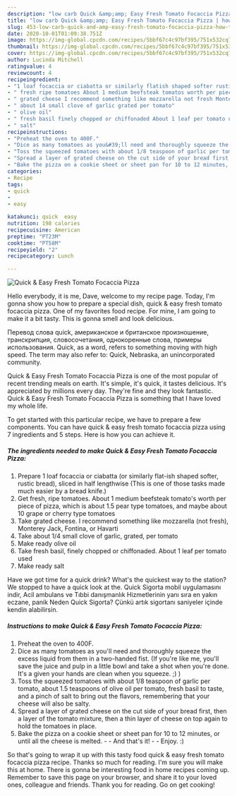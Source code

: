 ```yaml
---
description: "low carb Quick &amp;amp; Easy Fresh Tomato Focaccia Pizza | how to make healthy Quick &amp;amp; Easy Fresh Tomato Focaccia Pizza"
title: "low carb Quick &amp;amp; Easy Fresh Tomato Focaccia Pizza | how to make healthy Quick &amp;amp; Easy Fresh Tomato Focaccia Pizza"
slug: 453-low-carb-quick-and-amp-easy-fresh-tomato-focaccia-pizza-how-to-make-healthy-quick-and-amp-easy-fresh-tomato-focaccia-pizza
date: 2020-10-01T01:09:38.751Z
image: https://img-global.cpcdn.com/recipes/5bbf67c4c97bf395/751x532cq70/quick-easy-fresh-tomato-focaccia-pizza-recipe-main-photo.jpg
thumbnail: https://img-global.cpcdn.com/recipes/5bbf67c4c97bf395/751x532cq70/quick-easy-fresh-tomato-focaccia-pizza-recipe-main-photo.jpg
cover: https://img-global.cpcdn.com/recipes/5bbf67c4c97bf395/751x532cq70/quick-easy-fresh-tomato-focaccia-pizza-recipe-main-photo.jpg
author: Lucinda Mitchell
ratingvalue: 4
reviewcount: 4
recipeingredient:
- "1 loaf focaccia or ciabatta or similarly flatish shaped softer rustic bread sliced in half lengthwise This is one of those tasks made much easier by a bread knife"
- " fresh ripe tomatoes About 1 medium beefsteak tomatos worth per piece of pizza which is about 15 pear type tomatoes and maybe about 10 grape or cherry type tomatoes"
- " grated cheese I recommend something like mozzarella not fresh Monterey Jack Fontina or Havarti"
- " about 14 small clove of garlic grated per tomato"
- " olive oil"
- " fresh basil finely chopped or chiffonaded About 1 leaf per tomato used"
- " salt"
recipeinstructions:
- "Preheat the oven to 400F."
- "Dice as many tomatoes as you&#39;ll need and thoroughly squeeze the excess liquid from them in a two-handed fist. (If you&#39;re like me, you&#39;ll save the juice and pulp in a little bowl and take a shot when you&#39;re done. It&#39;s a given your hands are clean when you squeeze. ;) )"
- "Toss the squeezed tomatoes with about 1/8 teaspoon of garlic per tomato, about 1.5 teaspoons of olive oil per tomato, fresh basil to taste, and a pinch of salt to bring out the flavors, remembering that your cheese will also be salty."
- "Spread a layer of grated cheese on the cut side of your bread first, then a layer of the tomato mixture, then a thin layer of cheese on top again to hold the tomatoes in place."
- "Bake the pizza on a cookie sheet or sheet pan for 10 to 12 minutes, or until all the cheese is melted.  And that&#39;s it!  Enjoy. :)"
categories:
- Recipe
tags:
- quick
- 
- easy

katakunci: quick  easy 
nutrition: 198 calories
recipecuisine: American
preptime: "PT23M"
cooktime: "PT58M"
recipeyield: "2"
recipecategory: Lunch

---
```



![Quick &amp; Easy Fresh Tomato Focaccia Pizza](https://img-global.cpcdn.com/recipes/5bbf67c4c97bf395/751x532cq70/quick-easy-fresh-tomato-focaccia-pizza-recipe-main-photo.jpg)

Hello everybody, it is me, Dave, welcome to my recipe page. Today, I'm gonna show you how to prepare a special dish, quick &amp; easy fresh tomato focaccia pizza. One of my favorites food recipe. For mine, I am going to make it a bit tasty. This is gonna smell and look delicious.

Перевод слова quick, американское и британское произношение, транскрипция, словосочетания, однокоренные слова, примеры использования. Quick, as a word, refers to something moving with high speed. The term may also refer to: Quick, Nebraska, an unincorporated community.

Quick &amp; Easy Fresh Tomato Focaccia Pizza is one of the most popular of recent trending meals on earth. It's simple, it's quick, it tastes delicious. It's appreciated by millions every day. They're fine and they look fantastic. Quick &amp; Easy Fresh Tomato Focaccia Pizza is something that I have loved my whole life.


To get started with this particular recipe, we have to prepare a few components. You can have quick &amp; easy fresh tomato focaccia pizza using 7 ingredients and 5 steps. Here is how you can achieve it.

<!--inarticleads1-->

##### The ingredients needed to make Quick &amp; Easy Fresh Tomato Focaccia Pizza:

1. Prepare 1 loaf focaccia or ciabatta (or similarly flat-ish shaped softer, rustic bread), sliced in half lengthwise (This is one of those tasks made much easier by a bread knife.)
1. Get  fresh, ripe tomatoes. About 1 medium beefsteak tomato&#39;s worth per piece of pizza, which is about 1.5 pear type tomatoes, and maybe about 10 grape or cherry type tomatoes
1. Take  grated cheese. I recommend something like mozzarella (not fresh), Monterey Jack, Fontina, or Havarti
1. Take  about 1/4 small clove of garlic, grated, per tomato
1. Make ready  olive oil
1. Take  fresh basil, finely chopped or chiffonaded. About 1 leaf per tomato used
1. Make ready  salt


Have we got time for a quick drink? What&#39;s the quickest way to the station? We stopped to have a quick look at the. Quick Sigorta mobil uygulamasını indir, Acil ambulans ve Tıbbi danışmanlık Hizmetlerinin yanı sıra en yakın eczane, panik Neden Quick Sigorta? Çünkü artık sigortanı saniyeler içinde kendin alabilirsin. 

<!--inarticleads2-->

##### Instructions to make Quick &amp; Easy Fresh Tomato Focaccia Pizza:

1. Preheat the oven to 400F.
1. Dice as many tomatoes as you&#39;ll need and thoroughly squeeze the excess liquid from them in a two-handed fist. (If you&#39;re like me, you&#39;ll save the juice and pulp in a little bowl and take a shot when you&#39;re done. It&#39;s a given your hands are clean when you squeeze. ;) )
1. Toss the squeezed tomatoes with about 1/8 teaspoon of garlic per tomato, about 1.5 teaspoons of olive oil per tomato, fresh basil to taste, and a pinch of salt to bring out the flavors, remembering that your cheese will also be salty.
1. Spread a layer of grated cheese on the cut side of your bread first, then a layer of the tomato mixture, then a thin layer of cheese on top again to hold the tomatoes in place.
1. Bake the pizza on a cookie sheet or sheet pan for 10 to 12 minutes, or until all the cheese is melted. -  - And that&#39;s it! -  - Enjoy. :)




So that's going to wrap it up with this tasty food quick &amp; easy fresh tomato focaccia pizza recipe. Thanks so much for reading. I'm sure you will make this at home. There is gonna be interesting food in home recipes coming up. Remember to save this page on your browser, and share it to your loved ones, colleague and friends. Thank you for reading. Go on get cooking!
